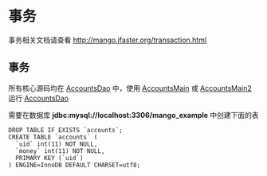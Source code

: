 事务
====

事务相关文档请查看 http://mango.jfaster.org/transaction.html

事务
----

所有核心源码均在 [AccountsDao](https://github.com/jfaster/mango-example/blob/master/src/main/java/org/jfaster/mango/example/transaction/AccountsDao.java) 中，使用 [AccountsMain](https://github.com/jfaster/mango-example/blob/master/src/main/java/org/jfaster/mango/example/transaction/AccountsMain.java) 或 [AccountsMain2](https://github.com/jfaster/mango-example/blob/master/src/main/java/org/jfaster/mango/example/transaction/AccountsMain2.java) 运行 [AccountsDao](https://github.com/jfaster/mango-example/blob/master/src/main/java/org/jfaster/mango/example/transaction/AccountsDao.java)

需要在数据库 **jdbc:mysql://localhost:3306/mango_example** 中创建下面的表

```
DROP TABLE IF EXISTS `accounts`;
CREATE TABLE `accounts` (
  `uid` int(11) NOT NULL,
  `money` int(11) NOT NULL,
  PRIMARY KEY (`uid`)
) ENGINE=InnoDB DEFAULT CHARSET=utf8;
```

